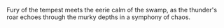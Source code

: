 Fury of the tempest meets the eerie calm of the swamp, as the thunder's roar echoes through the murky depths in a symphony of chaos.